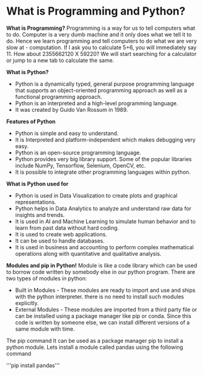 # What is Programming and Python?
**What is Programming?** Programming is a way for us to tell computers what to do. Computer is a very dumb machine and it only does what we tell it to do. Hence we learn programming and tell computers to do what we are very slow at - computation. If I ask you to calculate 5+6, you will immediately say 11. How about 2355662120 X 59220?
We will start searching for a calculator or jump to a new tab to calculate the same.

**What is Python?**
 - Python is a dynamically typed, general purpose programming language that supports an object-oriented programming approach as well as a functional programming approach.
 - Python is an interpreted and a high-level programming language.
 - It was created by Guido Van Rossum in 1989.

**Features of Python** 
- Python is simple and easy to understand.
- It is Interpreted and platform-independent which makes debugging very easy.
- Python is an open-source programming language.
- Python provides very big library support. Some of the popular libraries include NumPy, Tensorflow, Selenium, OpenCV, etc.
- It is possible to integrate other programming languages within python.

**What is Python used for** 
- Python is used in Data Visualization to create plots and graphical representations.
- Python helps in Data Analytics to analyze and understand raw data for insights and trends.
- It is used in AI and Machine Learning to simulate human behavior and to learn from past data without hard coding.
- It is used to create web applications.
- It can be used to handle databases.
- It is used in business and accounting to perform complex mathematical operations along with quantitative and qualitative analysis.

**Modules and pip in Python!**
Module is like a code library which can be used to borrow code written by somebody else in our python program. There are two types of modules in python:

- Built in Modules - These modules are ready to import and use and ships with the python interpreter. there is no need to install such modules explicitly.
- External Modules - These modules are imported from a third party file or can be installed using a package manager like pip or conda. Since this code is written by someone else, we can install different versions of a same module with time.

The pip command
It can be used as a package manager pip to install a python module. Lets install a module called pandas using the following command

'''pip install pandas'''

